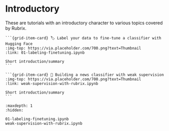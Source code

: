 # Introductory

These are tutorials with an introductory character to various topics covered by Rubrix.

````{grid} 1 1 2 3
```{grid-item-card} 🏷️ Label your data to fine-tune a classifier with Hugging Face
:img-top: https://via.placeholder.com/700.png?text=Thumbnail
:link: 01-labeling-finetuning.ipynb

Short introduction/summary
```

```{grid-item-card} 📰 Building a news classifier with weak supervision
:img-top: https://via.placeholder.com/700.png?text=Thumbnail
:link: weak-supervision-with-rubrix.ipynb

Short introduction/summary
```
````

```{toctree}
:maxdepth: 1
:hidden:

01-labeling-finetuning.ipynb
weak-supervision-with-rubrix.ipynb
```

